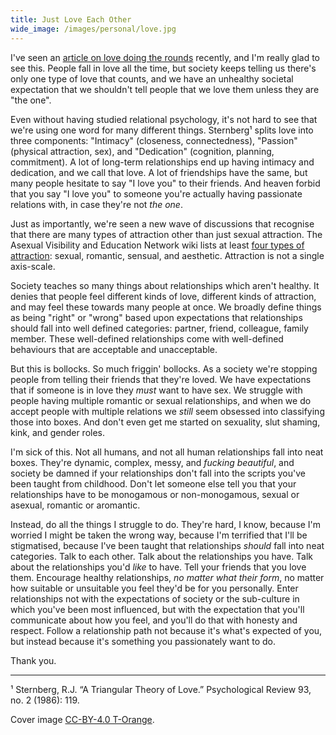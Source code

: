 ```yaml
---
title: Just Love Each Other
wide_image: /images/personal/love.jpg
---
```


I've seen an [article on love doing the rounds][love] recently, and I'm really glad to see this. People fall in love all the time, but society keeps telling us there's only one type of love that counts, and we have an unhealthy societal expectation that we shouldn't tell people that we love them unless they are "the one".

<!--more-->

Even without having studied relational psychology, it's not hard to see that we're using one word for many different things. Sternberg¹ splits love into three components: "Intimacy" (closeness, connectedness), "Passion" (physical attraction, sex), and "Dedication" (cognition, planning, commitment). A lot of long-term relationships end up having intimacy and dedication, and we call that love. A lot of friendships have the same, but many people hesitate to say "I love you" to their friends. And heaven forbid that you say "I love you" to someone you're actually having passionate relations with, in case they're not *the one*.

Just as importantly, we're seen a new wave of discussions that recognise that there are many types of attraction other than just sexual attraction. The Asexual Visibility and Education Network wiki lists at least [four types of attraction][attraction]: sexual, romantic, sensual, and aesthetic. Attraction is not a single axis-scale.

Society teaches so many things about relationships which aren't healthy. It denies that people feel different kinds of love, different kinds of attraction, and may feel these towards many people at once. We broadly define things as being "right" or "wrong" based upon expectations that relationships should fall into well defined categories: partner, friend, colleague, family member. These well-defined relationships come with well-defined behaviours that are acceptable and unacceptable.

But this is bollocks. So much friggin' bollocks. As a society we're stopping people from telling their friends that they're loved. We have expectations that if someone is in love they *must* want to have sex. We struggle with people having multiple romantic or sexual relationships, and when we do accept people with multiple relations we *still* seem obsessed into classifying those into boxes. And don't even get me started on sexuality, slut shaming, kink, and gender roles.

I'm sick of this. Not all humans, and not all human relationships fall into neat boxes. They're dynamic, complex, messy, and *fucking beautiful*, and society be damned if your relationships don't fall into the scripts you've been taught from childhood. Don't let someone else tell you that your relationships have to be monogamous or non-monogamous, sexual or asexual, romantic or aromantic.

Instead, do all the things I struggle to do. They're hard, I know, because I'm worried I might be taken the wrong way, because I'm terrified that I'll be stigmatised, because I've been taught that relationships *should* fall into neat categories. Talk to each other. Talk about the relationships you have. Talk about the relationships you'd *like* to have. Tell your friends that you love them. Encourage healthy relationships, *no matter what their form*, no matter how suitable or unsuitable you feel they'd be for you personally. Enter relationships not with the expectations of society or the sub-culture in which you've been most influenced, but with the expectation that you'll communicate about how you feel, and you'll do that with honesty and respect. Follow a relationship path not because it's what's expected of you, but instead because it's something you passionately want to do.

Thank you.

---

¹ Sternberg, R.J. “A Triangular Theory of Love.” Psychological Review 93, no. 2 (1986): 119.

Cover image [CC-BY-4.0 T-Orange](http://www.torange.us/Holidays/valentines-day/Inscription-I-love-you-17591.html).

[love]: http://polyamorydiaries.com/im-madly-in-love-with-you-but-…/ "I'm madly in love with you, but don't worry, it's not a big deal"
[attraction]: http://www.asexuality.org/wiki/index.php?title=Attraction "AVEN Wiki on attraction"
